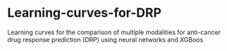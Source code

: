 # Learning-curves-for-DRP
Learning curves for the comparison of multiple modalities for anti-cancer drug response prediction (DRP) using neural networks and XGBoos
